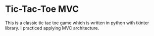 # Tic-Tac-Toe MVC
 This is a classic tic tac toe game which is written in python with tkinter library. I practiced applying MVC architecture.
